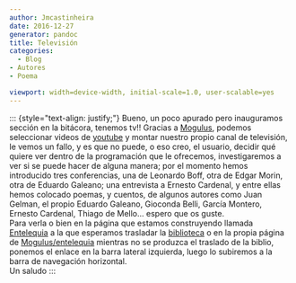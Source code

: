 ```yaml
---
author: Jmcastinheira
date: 2016-12-27
generator: pandoc
title: Televisión
categories:
  - Blog
- Autores
- Poema

viewport: width=device-width, initial-scale=1.0, user-scalable=yes
---
```




::: {style="text-align: justify;"}
Bueno, un poco apurado pero inauguramos sección en la bitácora, tenemos
tv!! Gracias a [Mogulus](http://www.mogulus.com/), podemos seleccionar
videos de [youtube](http://es.youtube.com/) y montar nuestro propio
canal de televisión, le vemos un fallo, y es que no puede, o eso creo,
el usuario, decidir qué quiere ver dentro de la programación que le
ofrecemos, investigaremos a ver si se puede hacer de alguna manera; por
el momento hemos introducido tres conferencias, una de Leonardo Boff,
otra de Edgar Morin, otra de Eduardo Galeano; una entrevista a Ernesto
Cardenal, y entre ellas hemos colocado poemas, y cuentos, de algunos
autores como Juan Gelman, el propio Eduardo Galeano, Gioconda Belli,
García Montero, Ernesto Cardenal, Thiago de Mello... espero que os
guste.\
Para verla o bien en la página que estamos construyendo llamada
[Entelequia](http://bloggonoticias.googlepages.com/home) a la que
esperamos trasladar la
[biblioteca](http://enteleq1-cp23.wordpresstemporal.com/search/label/Biblioteca%20online)
o en la propia página de
[Mogulus/entelequia](http://www.mogulus.com/entelequia) mientras no se
produzca el traslado de la biblio, ponemos el enlace en la barra lateral
izquierda, luego lo subiremos a la barra de navegación horizontal.\
Un saludo
:::
